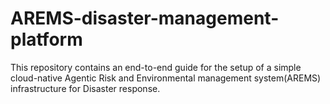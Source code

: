 # AREMS-disaster-management-platform
This repository contains an end-to-end guide for the setup of a simple cloud-native Agentic Risk and Environmental management system(AREMS) infrastructure for Disaster response.
